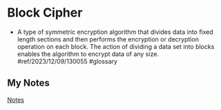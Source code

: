 # Block Cipher
- A type of symmetric encryption algorithm that divides data into fixed length sections and then performs the encryption or decryption operation on each block. The action of dividing a data set into blocks enables the algorithm to encrypt data of any size. #ref/2023/12/09/130055 #glossary
## My Notes
[Notes](mynotes/block-cipher-notes.md)
